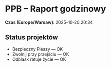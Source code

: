 # PPB – Raport godzinowy
**Czas (Europe/Warsaw):** 2025-10-20 20:34

## Status projektów
- Bezpieczny Pieszy — OK
- Zwolnij przy przejściu — OK
- Odblask ratuje życie — OK

